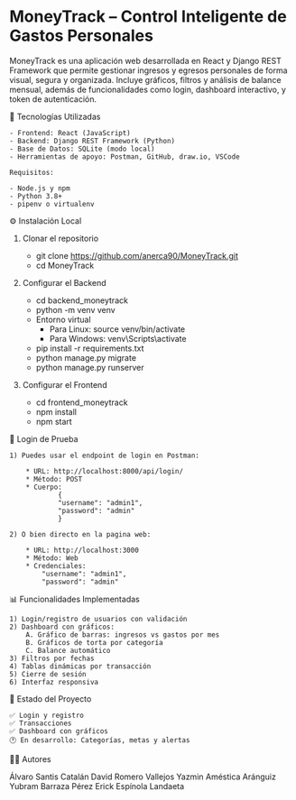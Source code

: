 # MoneyTrack – Control Inteligente de Gastos Personales


MoneyTrack es una aplicación web desarrollada en React y Django REST Framework que permite gestionar ingresos y egresos 
personales de forma visual, segura y organizada. Incluye gráficos, filtros y análisis de balance mensual, además de 
funcionalidades como login, dashboard interactivo, y token de autenticación.

🧰 Tecnologías Utilizadas

    - Frontend: React (JavaScript)
    - Backend: Django REST Framework (Python)
    - Base de Datos: SQLite (modo local)
    - Herramientas de apoyo: Postman, GitHub, draw.io, VSCode

    Requisitos:

    - Node.js y npm
    - Python 3.8+
    - pipenv o virtualenv

⚙️ Instalación Local
1. Clonar el repositorio
    
    - git clone https://github.com/anerca90/MoneyTrack.git
    - cd MoneyTrack

2. Configurar el Backend

    - cd backend_moneytrack
    - python -m venv venv
    - Entorno virtual
        - Para Linux: source venv/bin/activate 
        - Para Windows: venv\Scripts\activate
    - pip install -r requirements.txt
    - python manage.py migrate
    - python manage.py runserver

3. Configurar el Frontend

    - cd frontend_moneytrack
    - npm install
    - npm start

🔐 Login de Prueba

    1) Puedes usar el endpoint de login en Postman:

        * URL: http://localhost:8000/api/login/
        * Método: POST
        * Cuerpo:
                {
                "username": "admin1",
                "password": "admin"
                }
                
    2) O bien directo en la pagina web:

        * URL: http://localhost:3000
        * Método: Web
        * Credenciales:
            "username": "admin1",
            "password": "admin"

📊 Funcionalidades Implementadas

    1) Login/registro de usuarios con validación
    2) Dashboard con gráficos:
        A. Gráfico de barras: ingresos vs gastos por mes
        B. Gráficos de torta por categoría
        C. Balance automático
    3) Filtros por fechas
    4) Tablas dinámicas por transacción
    5) Cierre de sesión
    6) Interfaz responsiva

📝 Estado del Proyecto

    ✅ Login y registro
    ✅ Transacciones
    ✅ Dashboard con gráficos
    🕐 En desarrollo: Categorías, metas y alertas

👨‍💻 Autores

Álvaro Santis Catalán
David Romero Vallejos
Yazmin Améstica Aránguiz
Yubram Barraza Pérez
Erick Espínola Landaeta